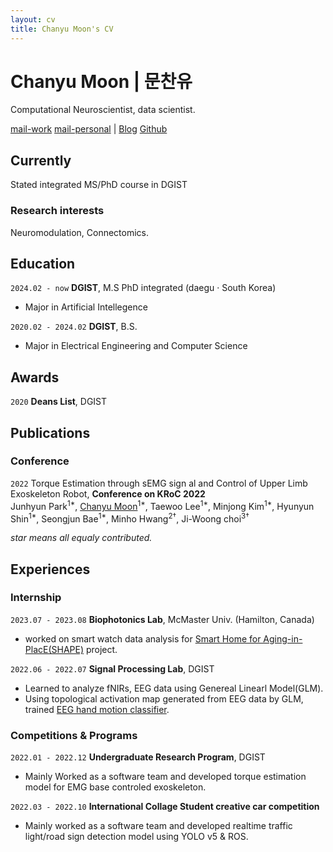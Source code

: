 ```yaml
---
layout: cv
title: Chanyu Moon's CV
---
```

# Chanyu Moon | 문찬유
Computational Neuroscientist, data scientist.

<div id="webaddress">
<a href="mailto: anscksdb0127@dgist.ac.kr">mail-work</a>
<a href="mailto: moonchanyu@gmail.com">mail-personal</a>
| <a href="https://chanyumoon.github.io/">Blog</a>
<a href="https://github.com/ChanyuMoon">Github</a>
</div>


## Currently

Stated integrated MS/PhD course in DGIST

<!-- ### Specialized in

Neuronal signal processing -->


### Research interests

Neuromodulation, Connectomics.


## Education

`2024.02 - now` __DGIST__, M.S PhD integrated (daegu · South Korea)

- Major in Artificial Intellegence

`2020.02 - 2024.02` __DGIST__, B.S.

- Major in Electrical Engineering and Computer Science


## Awards

`2020` __Deans List__, DGIST



## Publications

<!-- A list is also available [online](http://scholar.google.co.uk/citations?user=LTOTl0YAAAAJ) -->

<!-- ### Journals -->

### Conference

`2022` Torque Estimation through sEMG sign
al and Control of Upper Limb Exoskeleton Robot, __Conference on KRoC 2022__<br>Junhyun Park<sup>1*</sup>, <u>Chanyu Moon</u><sup>1*</sup>, Taewoo Lee<sup>1*</sup>, Minjong Kim<sup>1*</sup>, Hyunyun Shin<sup>1*</sup>, Seongjun Bae<sup>1*</sup>, Minho Hwang<sup>2†</sup>, Ji-Woong choi<sup>3†</sup><br>

*star means all equaly contributed.*

<!-- ### Patents -->


## Experiences
### Internship
`2023.07 - 2023.08` __Biophotonics Lab__, McMaster Univ. (Hamilton, Canada)

- worked on smart watch data analysis for [Smart Home for Aging-in-PlacE(SHAPE)](http://wiki.mcmaster.ca/Biophotonics/public:research#smart_aging) project.

`2022.06 - 2022.07`  __Signal Processing Lab__, DGIST

- Learned to analyze fNIRs, EEG data using Genereal Linearl Model(GLM).
- Using topological activation map generated from EEG data by GLM, trained [EEG hand motion classifier](https://github.com/ChanyuMoon/motion_classification).

### Competitions & Programs
`2022.01 - 2022.12` __Undergraduate Research Program__, DGIST

- Mainly Worked as a software team and developed torque estimation model for EMG base controled exoskeleton.

`2022.03 - 2022.10` __International Collage Student creative car competition__

- Mainly worked as a software team and developed realtime traffic light/road sign detection model using YOLO v5 & ROS. 

<!-- ## Occupation -->


<!-- ### Footer

Last updated: May 2013 -->


